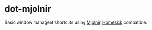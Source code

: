 # dot-mjolnir
Basic window managent shortcuts using [Mjolnir](http://mjolnir.io). [Homesick](https://github.com/technicalpickles/homesick) compatible.

